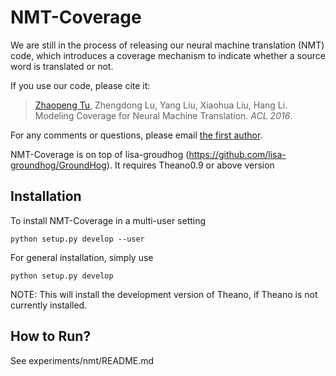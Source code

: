 NMT-Coverage
===========================

We are still in the process of releasing our neural machine translation (NMT) code, which introduces a coverage mechanism to indicate whether a source word is translated or not.

If you use our code, please cite it:
> <a href="http://www.zptu.net">Zhaopeng Tu</a>, Zhengdong Lu, Yang Liu, Xiaohua Liu, Hang Li. Modeling Coverage for Neural Machine Translation. <i>ACL 2016</i>.

For any comments or questions, please  email <a href="mailto:tuzhaopeng@gmail.com">the first author</a>.

NMT-Coverage is on top of lisa-groudhog (https://github.com/lisa-groundhog/GroundHog). It requires Theano0.9 or above version

Installation
------------
To install NMT-Coverage in a multi-user setting

``python setup.py develop --user``

For general installation, simply use

``python setup.py develop``

NOTE: This will install the development version of Theano, if Theano is not currently installed.


How to Run?
--------------------------

See experiments/nmt/README.md

